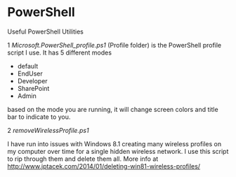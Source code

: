 PowerShell
==========

Useful PowerShell Utilities

1 *Microsoft.PowerShell_profile.ps1* (Profile folder) is the PowerShell profile script I use. It has 5 different modes
 * default
 * EndUser
 * Developer
 * SharePoint
 * Admin

 based on the mode you are running, it will change screen colors and title bar to indicate to you.

 2 *removeWirelessProfile.ps1*

 I have run into issues with Windows 8.1 creating many wireless profiles on my computer over time for a single hidden
 wireless network. I use this script to rip through them and delete them all. More info at
 http://www.jptacek.com/2014/01/deleting-win81-wireless-profiles/